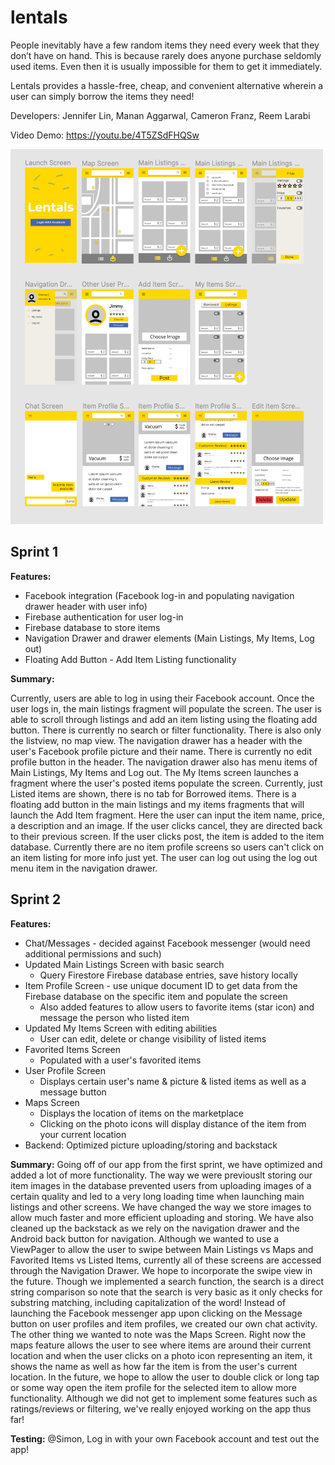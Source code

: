 # lentals

People inevitably have a few random items they need every week that they don’t have on hand. This is because rarely does anyone purchase seldomly used items. Even then it is usually impossible for them to get it immediately.

Lentals provides a hassle-free, cheap, and convenient alternative wherein a user can simply borrow the items they need!

Developers: Jennifer Lin, Manan Aggarwal, Cameron Franz, Reem Larabi

Video Demo: https://youtu.be/4T5ZSdFHQSw 

<img src="wireframe.png" width="500" height="600" />

## Sprint 1
**Features:**
- Facebook integration (Facebook log-in and populating navigation drawer header with user info)
- Firebase authentication for user log-in
- Firebase database to store items
- Navigation Drawer and drawer elements (Main Listings, My Items, Log out)
- Floating Add Button - Add Item Listing functionality

**Summary:**

Currently, users are able to log in using their Facebook account. Once the user logs in, the main listings fragment will populate the screen. The user is able to scroll through listings and add an item listing using the floating add button. There is currently no search or filter functionality. There is also only the listview, no map view. The navigation drawer has a header with the user's Facebook profile picture and their name. There is currently no edit profile button in the header. The navigation drawer also has menu items of Main Listings, My Items and Log out. The My Items screen launches a fragment where the user's posted items populate the screen. Currently, just Listed items are shown, there is no tab for Borrowed items. There is a floating add button in the main listings and my items fragments that will launch the Add Item fragment. Here the user can input the item name, price, a description and an image. If the user clicks cancel, they are directed back to their previous screen. If the user clicks post, the item is added to the item database. Currently there are no item profile screens so users can't click on an item listing for more info just yet. The user can log out using the log out menu item in the navigation drawer.

## Sprint 2
**Features:**
- Chat/Messages - decided against Facebook messenger (would need additional permissions and such)
- Updated Main Listings Screen with basic search
    - Query Firestore Firebase database entries, save history locally
- Item Profile Screen - use unique document ID to get data from the Firebase database on the specific item and populate the screen
    - Also added features to allow users to favorite items (star icon) and message the person who listed item
- Updated My Items Screen with editing abilities
    - User can edit, delete or change visibility of listed items
- Favorited Items Screen 
    - Populated with a user's favorited items
- User Profile Screen
    - Displays certain user's name & picture & listed items as well as a message button
- Maps Screen
    - Displays the location of items on the marketplace
    - Clicking on the photo icons will display distance of the item from your current location
- Backend: Optimized picture uploading/storing and backstack

**Summary:**
Going off of our app from the first sprint, we have optimized and added a lot of more functionality. The way we were previouslt storing our item images in the database prevented users from uploading images of a certain quality and led to a very long loading time when launching main listings and other screens. We have changed the way we store images to allow much faster and more efficient uploading and storing. We have also cleaned up the backstack as we rely on the navigation drawer and the Android back button for navigation. Although we wanted to use a ViewPager to allow the user to swipe between Main Listings vs Maps and Favorited Items vs Listed Items, currently all of these screens are accessed through the Navigation Drawer. We hope to incorporate the swipe view in the future. Though we implemented a search function, the search is a direct string comparison so note that the search is very basic as it only checks for substring matching, including capitalization of the word! Instead of launching the Facebook messenger app upon clicking on the Message button on user profiles and item profiles, we created our own chat activity. The other thing we wanted to note was the Maps Screen. Right now the maps feature allows the user to see where items are around their current location and when the user clicks on a photo icon representing an item, it shows the name as well as how far the item is from the user's current location. In the future, we hope to allow the user to double click or long tap or some way open the item profile for the selected item to allow more functionality. Although we did not get to implement some features such as ratings/reviews or filtering, we've really enjoyed working on the app thus far!

**Testing:** @Simon, Log in with your own Facebook account and test out the app!
